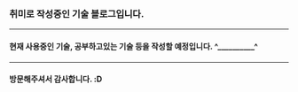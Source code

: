 ### 취미로 작성중인 기술 블로그입니다.
***
  
  
  
  
#### 현재 사용중인 기술, 공부하고있는 기술 등을 작성할 예정입니다.  ^__________^
  
  
  
  
***
#### 방문해주셔서 감사합니다. :D

